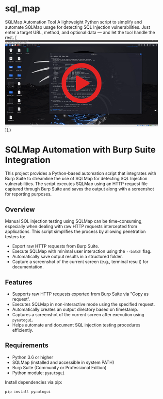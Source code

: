 # sql_map
SQLMap Automation Tool A lightweight Python script to simplify and automate SQLMap usage for detecting SQL Injection vulnerabilities. Just enter a target URL, method, and optional data — and let the tool handle the rest.
[![شاهد الفيديو](gggif.gif)]([ ](https://drive.google.com/file/d/1S86NJDPyloMJeLFk9GN-kCFLQTuAtmCb/view?usp=sharing) )
# SQLMap Automation with Burp Suite Integration

This project provides a Python-based automation script that integrates with Burp Suite to streamline the use of SQLMap for detecting SQL Injection vulnerabilities. The script executes SQLMap using an HTTP request file captured through Burp Suite and saves the output along with a screenshot for reporting purposes.

## Overview

Manual SQL injection testing using SQLMap can be time-consuming, especially when dealing with raw HTTP requests intercepted from applications. This script simplifies the process by allowing penetration testers to:

- Export raw HTTP requests from Burp Suite.
- Execute SQLMap with minimal user interaction using the `--batch` flag.
- Automatically save output results in a structured folder.
- Capture a screenshot of the current screen (e.g., terminal result) for documentation.

## Features

- Supports raw HTTP requests exported from Burp Suite via "Copy as request".
- Executes SQLMap in non-interactive mode using the specified request.
- Automatically creates an output directory based on timestamp.
- Captures a screenshot of the current screen after execution using `pyautogui`.
- Helps automate and document SQL injection testing procedures efficiently.

## Requirements

- Python 3.6 or higher
- SQLMap (installed and accessible in system PATH)
- Burp Suite (Community or Professional Edition)
- Python module: `pyautogui`

Install dependencies via pip:

```bash
pip install pyautogui
